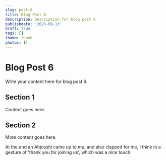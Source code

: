 ```yaml
---
slug: post-6
title: Blog Post 6
description: Description for blog post 6
publishdate: '2025-09-13'
draft: true
tags: []
thumb: thumb
photos: []
---
```

# Blog Post 6

Write your content here for blog post 6.

## Section 1

Content goes here.

## Section 2

More content goes here.


At the end an Ahjosshi came up to me, and also clapped for me, I think in a gesture of 'thank you for joining us', which was a nice touch. 